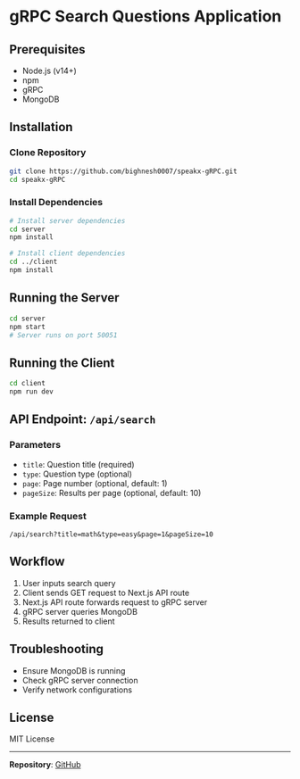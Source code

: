 # gRPC Search Questions Application

## Prerequisites

- Node.js (v14+)
- npm
- gRPC
- MongoDB

## Installation

### Clone Repository

```bash
git clone https://github.com/bighnesh0007/speakx-gRPC.git
cd speakx-gRPC
```

### Install Dependencies

```bash
# Install server dependencies
cd server
npm install

# Install client dependencies
cd ../client
npm install
```

## Running the Server

```bash
cd server
npm start
# Server runs on port 50051
```

## Running the Client

```bash
cd client
npm run dev
```

## API Endpoint: `/api/search`

### Parameters
- `title`: Question title (required)
- `type`: Question type (optional)
- `page`: Page number (optional, default: 1)
- `pageSize`: Results per page (optional, default: 10)

### Example Request
```
/api/search?title=math&type=easy&page=1&pageSize=10
```

## Workflow

1. User inputs search query
2. Client sends GET request to Next.js API route
3. Next.js API route forwards request to gRPC server
4. gRPC server queries MongoDB
5. Results returned to client

## Troubleshooting

- Ensure MongoDB is running
- Check gRPC server connection
- Verify network configurations

## License

MIT License

---

**Repository**: [GitHub](https://github.com/bighnesh0007/speakx-gRPC)
